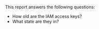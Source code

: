 This report answers the following questions:

- How old are the IAM access keys?
- What state are they in?
